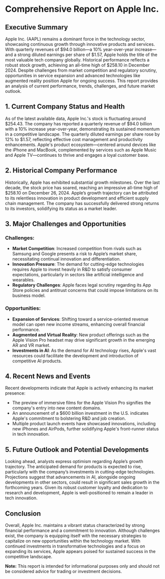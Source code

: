 # Comprehensive Report on Apple Inc.

## Executive Summary
Apple Inc. (AAPL) remains a dominant force in the technology sector, showcasing continuous growth through innovative products and services. With quarterly revenues of $94.0 billion—a 10% year-over-year increase—and a strong diluted earnings per share of $1.57, Apple holds the title of the most valuable tech company globally. Historical performance reflects a robust stock growth, achieving an all-time high of $258.10 in December 2024. Despite challenges from market competition and regulatory scrutiny, opportunities in service expansion and advanced technologies like augmented reality position Apple for ongoing success. This report provides an analysis of current performance, trends, challenges, and future market outlook.

## 1. Current Company Status and Health
As of the latest available data, Apple Inc.'s stock is fluctuating around $254.43. The company has reported a quarterly revenue of $94.0 billion with a 10% increase year-over-year, demonstrating its sustained momentum in a competitive landscape. The quarterly diluted earnings per share rose by 12% to $1.57, reflecting effective cost management and productivity enhancements. Apple's product ecosystem—centered around devices like the iPhone and MacBook, complemented by services such as Apple Music and Apple TV—continues to thrive and engages a loyal customer base.

## 2. Historical Company Performance
Historically, Apple has exhibited substantial growth milestones. Over the last decade, the stock price has soared, reaching an impressive all-time high of $258.10 on December 26, 2024. Apple’s growth trajectory can be attributed to its relentless innovation in product development and efficient supply chain management. The company has successfully delivered strong returns to its investors, solidifying its status as a market leader.

## 3. Major Challenges and Opportunities
### Challenges:
- **Market Competition**: Increased competition from rivals such as Samsung and Google presents a risk to Apple’s market share, necessitating continual innovation and differentiation.
- **Innovation Pressure**: The demand for cutting-edge technologies requires Apple to invest heavily in R&D to satisfy consumer expectations, particularly in sectors like artificial intelligence and wearables.
- **Regulatory Challenges**: Apple faces legal scrutiny regarding its App Store policies and antitrust concerns that could impose limitations on its business model.

### Opportunities:
- **Expansion of Services**: Shifting toward a service-oriented revenue model can open new income streams, enhancing overall financial performance.
- **Augmented and Virtual Reality**: New product offerings such as the Apple Vision Pro headset may drive significant growth in the emerging AR and VR market.
- **Investments in AI**: As the demand for AI technology rises, Apple's vast resources could facilitate the development and introduction of competitive AI products.

## 4. Recent News and Events
Recent developments indicate that Apple is actively enhancing its market presence:
- The preview of immersive films for the Apple Vision Pro signifies the company's entry into new content domains.
- An announcement of a $600 billion investment in the U.S. indicates Apple's commitment to bolstering R&D and job creation.
- Multiple product launch events have showcased innovations, including new iPhones and AirPods, further solidifying Apple's front-runner status in tech innovation.

## 5. Future Outlook and Potential Developments
Looking ahead, analysts express optimism regarding Apple’s growth trajectory. The anticipated demand for products is expected to rise, particularly with the company’s investments in cutting-edge technologies. Projections suggest that advancements in AI, alongside ongoing developments in other sectors, could result in significant sales growth in the forthcoming years. Given its robust customer loyalty and dedication to research and development, Apple is well-positioned to remain a leader in tech innovation.

## Conclusion
Overall, Apple Inc. maintains a vibrant status characterized by strong financial performance and a commitment to innovation. Although challenges exist, the company is equipping itself with the necessary strategies to capitalize on new opportunities within the technology market. With continued investments in transformative technologies and a focus on expanding its services, Apple appears poised for sustained success in the competitive landscape. 

**Note:** This report is intended for informational purposes only and should not be considered advice for trading or investment decisions.